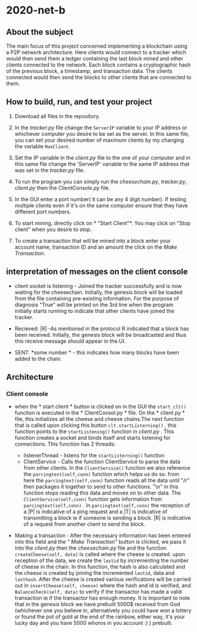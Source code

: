 # 2020-net-b


## About the subject

The main focus of this project concerned implementing a blockchain using a P2P network architecture. Here clients would connect to a tracker which would then send them a ledger containing the last block mined and other clients connected to the network. Each block contains a cryptographic hash of the previous block, a timestamp, and transaction data. The clients connected would then send the blocks to other clients that are connected to them.

## How to build, run, and test your project
1. Download all files in the repository.

2. In the *tracker.py* file change the `ServerIP` variable to your IP address or whichever computer you desire to be set as the server. In this same file, you can set your desired number of maximum clients by my changing the variable `MaxClient`.

3. Set the IP variable in the *client.py* file to the one of your computer and in this same file change the 'ServerIP' variable to the same IP address that was set in the *tracker.py* file.

4. To run the program you can simply run the *cheesechain.py*, *tracker.py*, *client.py* then the *ClientConsole.py* file.

5. In the GUI enter a port number( it can be any 4 digit number). If testing multiple clients even if it's on the same computer ensure that they have different port numbers.

6. To start mining, directly click on * "Start Client"*. You may click on "Stop client" when you desire to stop.

7. To create a transaction that will be mined into a block enter your account name, transaction ID and an amount the click on the *Make Transaction*.


## interpretation of messages on the client console

* client socket is listening - Joined the tracker successfully and is now waiting for the cheesechain. Initially, the genesis block will be loaded from the file containing pre-existing information. For the purpose of diagnosis "True" will be printed on the 3rd line when the program initially starts running to indicate that other clients have joined the tracker. 

* Recieved: |R| -As mentioned in the protocol R indicated that a block has been received. Initially, the genesis block will be broadcasted and thus this receive message should appear in the UI.

* SENT: *some number * - this indicates how many blocks have been added to the chain.

## Architecture

### Client console

- when the * start client * button  is clicked on in the GUI the `start_clt()` function is executed in the * ClientConsol.py *  file. On the * client.py *  file, this initializes all the cheese and cheese chains.The next function that is called upon clicking this button `clt.startListerning()` , this function points to the `startListening()` function in *client.py* . This function creates a socket and binds itself and starts listening for connections. This function has 2 threads:
    - listenerThread - listens for the `startListerning()`  function
    -  ClientService - Calls the function ClientService to parse the data from other clients. In the `ClientService()` function we also reference the `parcingtext(self,conn)` function which helps us do so. from here the `parcingtext(self,conn)` function reads all the data until "/r" then packages it together to send to other functions. "\n" in this function stops reading this data and moves on to other data. The `ClientService(self,conn)` function gets information from `parcingtext(self,conn)` . In `parcingtext(self,conn)` the reception of a |P| is indicative of a ping request and a |T| is indicative of transmitting a block ie if someone is sending a block. |R| is indicative of a request from another client to send the block.
    
- Making a transaction :
After the necessary information has been entered into this field and the *" Make Transaction"* button is clicked, we pass it into the *client.py* then the *cheesechain.py* file and the function `createCheese(self, data)` is called where the cheese is created. upon reception of the data, we create the `lastid` by incrementing the number of cheese in the chain. In this function, the hash is also calculated and the cheese is created by joining the incremented `lastid`, data and `lasthash`.
After the cheese is created various verifications will be carried out in `insertCheese(self, cheese)` where the hash and id is verified, and `BalanceCheck(self, data)` to verify if the transactor has made a valid transaction ie if the transactor has enough money. It is important to note that in the genesis block we have prebuilt 5000$ received from God (whichever one you believe in, alternatively you could have won a lottery or found the pot of gold at the end of the rainbow, either way, it's your lucky day and you have 5000 whoros in you account :) ) prebuilt.
